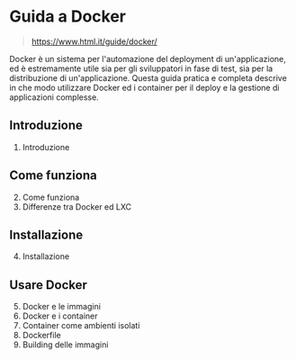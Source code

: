 # Guida a Docker

> https://www.html.it/guide/docker/

Docker è un sistema per l'automazione del deployment di un'applicazione, ed è estremamente utile sia per gli sviluppatori in fase di test, sia per la distribuzione di un'applicazione. Questa guida pratica e completa descrive in che modo utilizzare Docker ed i container per il deploy e la gestione di applicazioni complesse.

## Introduzione

1. Introduzione

## Come funziona

2. Come funziona
3. Differenze tra Docker ed LXC

## Installazione

4. Installazione

## Usare Docker

5. Docker e le immagini
6. Docker e i container
7. Container come ambienti isolati
8. Dockerfile
9. Building delle immagini
